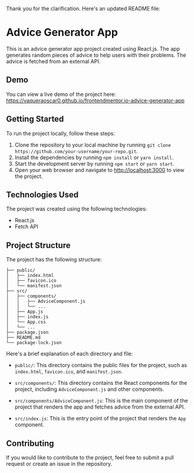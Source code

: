 Thank you for the clarification. Here's an updated README file:

# Advice Generator App

This is an advice generator app project created using React.js. The app generates random pieces of advice to help users with their problems. The advice is fetched from an external API.

## Demo

You can view a live demo of the project here: https://vaqueraoscar0.github.io/frontendmentor.io-advice-generator-app

## Getting Started

To run the project locally, follow these steps:

1. Clone the repository to your local machine by running `git clone https://github.com/your-username/your-repo.git`.
2. Install the dependencies by running `npm install` or `yarn install`.
3. Start the development server by running `npm start` or `yarn start`.
4. Open your web browser and navigate to [http://localhost:3000](http://localhost:3000) to view the project.

## Technologies Used

The project was created using the following technologies:

- React.js
- Fetch API

## Project Structure

The project has the following structure:

```
├── public/
│   ├── index.html
│   ├── favicon.ico
│   └── manifest.json
├── src/
│   ├── components/
│   │   ├── AdviceComponent.js
│   │   └── ...
│   ├── App.js
│   ├── index.js
│   └── App.css
│   └── ...
├── package.json
├── README.md
└── package-lock.json
```

Here's a brief explanation of each directory and file:

- `public/`: This directory contains the public files for the project, such as `index.html`, `favicon.ico`, and `manifest.json`.

- `src/components/`: This directory contains the React components for the project, including `AdviceComponent.js` and other components.

- `src/components/AdviceComponent.js`: This is the main component of the project that renders the app and fetches advice from the external API.

- `src/index.js`: This is the entry point of the project that renders the `App` component.

## Contributing

If you would like to contribute to the project, feel free to submit a pull request or create an issue in the repository.
